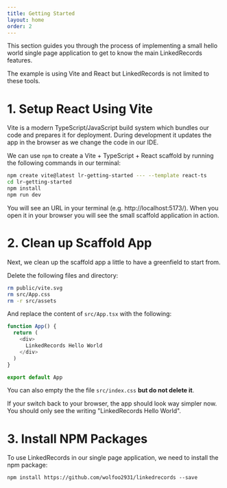```yaml
---
title: Getting Started
layout: home
order: 2
---
```


This section guides you through the process of implementing a small hello world
single page application to get to know the main LinkedRecords features.

The example is using Vite and React but LinkedRecords is not limited to these tools.

# 1. Setup React Using Vite

Vite is a modern TypeScript/JavaScript build system which bundles our code and prepares it
for deployment. During development it updates the app in the browser as we change the code
in our IDE.

We can use `npm` to create a Vite + TypeScript + React scaffold by running the following
commands in our terminal:

```sh
npm create vite@latest lr-getting-started --- --template react-ts
cd lr-getting-started
npm install
npm run dev
```

You will see an URL in your terminal (e.g. http://localhost:5173/). When you open it
in your browser you will see the small scaffold application in action.

# 2. Clean up Scaffold App

Next, we clean up the scaffold app a little to have a greenfield to start from.

Delete the following files and directory:

```sh
rm public/vite.svg
rm src/App.css
rm -r src/assets
```

And replace the content of `src/App.tsx` with the following:

```ts
function App() {
  return (
    <div>
      LinkedRecords Hello World
    </div>
  )
}

export default App
```

You can also empty the the file `src/index.css` <strong>but do not delete it</strong>.

If your switch back to your browser, the app should look way simpler now.
You should only see the writing "LinkedRecords Hello World".

# 3. Install NPM Packages

To use LinkedRecords in our single page application, we need to install the npm package:

```
npm install https://github.com/wolfoo2931/linkedrecords --save
```